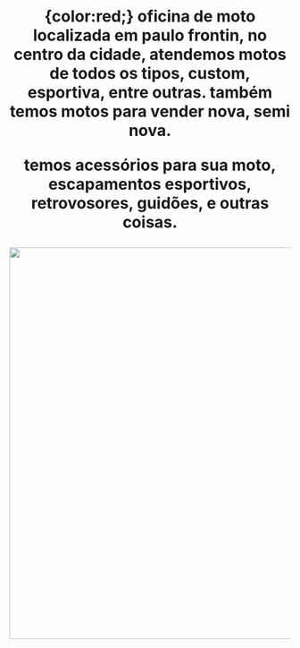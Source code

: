 <!DOCTYPE html>
<html lang="pt-br">
<head>
<meta charset="utf-8">
<title>motocyle workschop</title>
<link rel = "stylesheet" href = "style.css">
</head>
<body>
<h1 style="text-align: center; bacrground: #cccccc">
<p>{color:red;} oficina de moto localizada em paulo frontin, no centro da cidade,
<b>atendemos motos de todos os tipos, custom, esportiva, entre outras.<b/>
também temos motos para vender nova, semi nova.<p/>
<p>temos acessórios para sua moto, escapamentos esportivos, retrovosores, guidões, e outras coisas.<P/>
<body>
<img src="https://desblogada.files.wordpress.com/2021/05/kaka-cordovil-java-developer-2.gif" width="700px" />


</html>
